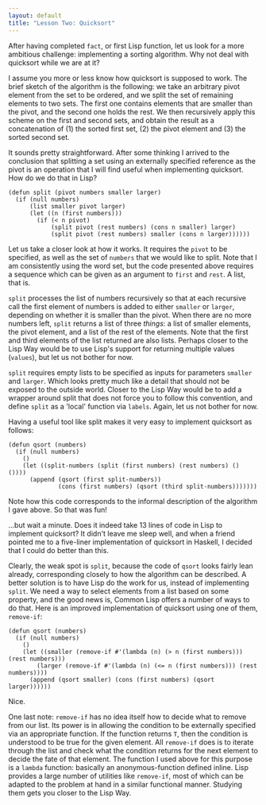 ```yaml
---
layout: default
title: "Lesson Two: Quicksort"
---
```

After having completed `fact`, or first Lisp function, let us look for a more ambitious challenge: implementing a sorting algorithm. Why not deal with quicksort while we are at it?

I assume you more or less know how quicksort is supposed to work. The brief sketch of the algorithm is the following: we take an arbitrary pivot element from the set to be ordered, and we split the set of remaining elements to two sets. The first one contains elements that are smaller than the pivot, and the second one holds the rest. We then recursively apply this scheme on the first and second sets, and obtain the result as a concatenation of (1) the sorted first set, (2) the pivot element and (3) the sorted second set.

It sounds pretty straightforward. After some thinking I arrived to the conclusion that splitting a set using an externally specified reference as the pivot is an operation that I will find useful when implementing quicksort. How do we do that in Lisp?

    (defun split (pivot numbers smaller larger)
      (if (null numbers)
          (list smaller pivot larger)
          (let ((n (first numbers)))
            (if (< n pivot)
                (split pivot (rest numbers) (cons n smaller) larger)
                (split pivot (rest numbers) smaller (cons n larger))))))

Let us take a closer look at how it works. It requires the `pivot` to be specified, as well as the set of `numbers` that we would like to split. Note that I am consistently using the word set, but the code presented above requires a sequence which can be given as an argument to `first` and `rest`. A list, that is.

`split` processes the list of numbers recursively so that at each recursive call the first element of numbers is added to either `smaller` or `larger`, depending on whether it is smaller than the pivot. When there are no more numbers left, `split` returns a list of three _things_: a list of smaller elements, the pivot element, and a list of the rest of the elements. Note that the first and third elements of the list returned are also lists. Perhaps closer to the Lisp Way would be to use Lisp's support for returning multiple values (`values`), but let us not bother for now.

`split` requires empty lists to be specified as inputs for parameters `smaller` and `larger`. Which looks pretty much like a detail that should not be exposed to the outside world. Closer to the Lisp Way would be to add a wrapper around split that does not force you to follow this convention, and define `split` as a 'local' function via `labels`. Again, let us not bother for now.

Having a useful tool like split makes it very easy to implement quicksort as follows:

    (defun qsort (numbers)
      (if (null numbers)
        ()
        (let ((split-numbers (split (first numbers) (rest numbers) () ())))
          (append (qsort (first split-numbers))
                  (cons (first numbers) (qsort (third split-numbers)))))))

Note how this code corresponds to the informal description of the algorithm I gave above. So that was fun!

...but wait a minute. Does it indeed take 13 lines of code in Lisp to implement quicksort? It didn't leave me sleep well, and when a friend pointed me to a five-liner implementation of quicksort in Haskell, I decided that I could do better than this.

Clearly, the weak spot is `split`, because the code of `qsort` looks fairly lean already, corresponding closely to how the algorithm can be described. A better solution is to have Lisp do the work for us, instead of implementing `split`. We need a way to select elements from a list based on some property, and the good news is, Common Lisp offers a number of ways to do that. Here is an improved implementation of quicksort using one of them, `remove-if`:

    (defun qsort (numbers)
      (if (null numbers)
        ()
        (let ((smaller (remove-if #'(lambda (n) (> n (first numbers))) (rest numbers)))
            (larger (remove-if #'(lambda (n) (<= n (first numbers))) (rest numbers))))
          (append (qsort smaller) (cons (first numbers) (qsort larger))))))

Nice.

One last note: `remove-if` has no idea itself how to decide what to remove from our list. Its power is in allowing the condition to be externally specified via an appropriate function. If the function returns `T`, then the condition is understood to be true for the given element. All `remove-if` does is to iterate through the list and check what the condition returns for the next element to decide the fate of that element. The function I used above for this purpose is a `lambda` function: basically an anonymous-function defined inline. Lisp provides a large number of utilities like `remove-if`, most of which can be adapted to the problem at hand in a similar functional manner. Studying them gets you closer to the Lisp Way.

